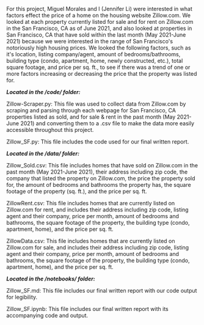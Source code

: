 For this project, Miguel Morales and I (Jennifer Li) were interested in what factors effect the price of a home on the housing website Zillow.com. We looked at each property currently listed for sale and for rent on Zillow.com in the San Francisco, CA as of June 2021, and also looked at properties in San Francisco, CA that have sold within the last month (May 2021-June 2021) because we were interested in the range of San Francisco's notoriously high housing prices. We looked the following factors, such as it's location, listing company/agent, amount of bedrooms/bathrooms, building type (condo, apartment, home, newly constructed, etc.), total square footage, and price per sq. ft., to see if there was a trend of one or more factors increasing or decreasing the price that the property was listed for.

***Located in the /code/ folder:***

Zillow-Scraper.py: This file was used to collect data from Zillow.com by scraping and parsing through each webpage for San Francisco, CA properties listed as sold, and for sale & rent in the past month (May 2021-June 2021) and converting them to a .csv file to make the data more easily accessible throughout this project.

Zillow_SF.py: This file includes the code used for our final written report.

***Located in the /data/ folder:***

Zillow_Sold.csv: This file includes homes that have sold on Zillow.com in the past month (May 2021-June 2021), their address including zip code, the company that listed the property on Zillow.com, the price the property sold for, the amount of bedrooms and bathrooms the property has, the square footage of the property (sq. ft.), and the price per sq. ft.

ZillowRent.csv: This file includes homes that are currently listed on Zillow.com for rent, and includes their address including zip code, listing agent and their company, price per month, amount of bedrooms and bathrooms, the square footage of the property, the building type (condo, apartment, home), and the price per sq. ft.

ZillowData.csv: This file includes homes that are currently listed on Zillow.com for sale, and includes their address including zip code, listing agent and their company, price per month, amount of bedrooms and bathrooms, the square footage of the property, the building type (condo, apartment, home), and the price per sq. ft.

***Located in the /notebooks/ folder:***

Zillow_SF.md: This file includes our final written report with our code output for legibility.

Zillow_SF.ipynb: This file includes our final written report with its accompanying code and output.

